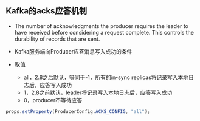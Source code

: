 ## **Kafka的acks应答机制**

- The number of acknowledgments the producer requires the leader to have received before considering a request complete. This controls the durability of records that are sent. 

- Kafka服务端向Producer应答消息写入成功的条件

- 取值
  - all，2.8之后默认，等同于-1，所有的in-sync replicas将记录写入本地日志后，应答写入成功
  - 1，2.8之前默认，leader将记录写入本地日志后，应答写入成功
  - 0，producer不等待应答

```java
props.setProperty(ProducerConfig.ACKS_CONFIG, "all");
```

